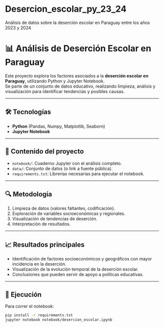 # Desercion_escolar_py_23_24
Análisis de datos sobre la deserción escolar en Paraguay entre los años 2023 y 2024

# 📊 Análisis de Deserción Escolar en Paraguay

Este proyecto explora los factores asociados a la **deserción escolar en Paraguay**, utilizando Python y Jupyter Notebook.  
Se parte de un conjunto de datos educativo, realizando limpieza, análisis y visualización para identificar tendencias y posibles causas.

---

## 🛠️ Tecnologías
- **Python** (Pandas, Numpy, Matplotlib, Seaborn)
- **Jupyter Notebook**

---

## 📂 Contenido del proyecto
- `notebook/`: Cuaderno Jupyter con el análisis completo.
- `data/`: Conjunto de datos (o link a fuente pública).
- `requirements.txt`: Librerías necesarias para ejecutar el notebook.

---

## 🔍 Metodología
1. Limpieza de datos (valores faltantes, codificación).
2. Exploración de variables socioeconómicas y regionales.
3. Visualización de tendencias de deserción.
4. Interpretación de resultados.

---

## 📈 Resultados principales
- Identificación de factores socioeconómicos y geográficos con mayor incidencia en la deserción.
- Visualización de la evolución temporal de la deserción escolar.
- Conclusiones que pueden servir de apoyo a políticas educativas.

---

## 🚀 Ejecución
Para correr el notebook:

```bash
pip install -r requirements.txt
jupyter notebook notebook/desercion_escolar.ipynb
